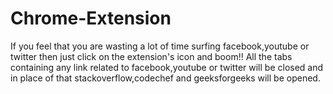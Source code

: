 # Chrome-Extension
If you feel that you are wasting a lot of time surfing facebook,youtube or twitter then just click on the extension's icon and boom!!
All the tabs containing any link related to facebook,youtube or twitter will be closed and in place of that stackoverflow,codechef and geeksforgeeks will be opened.
